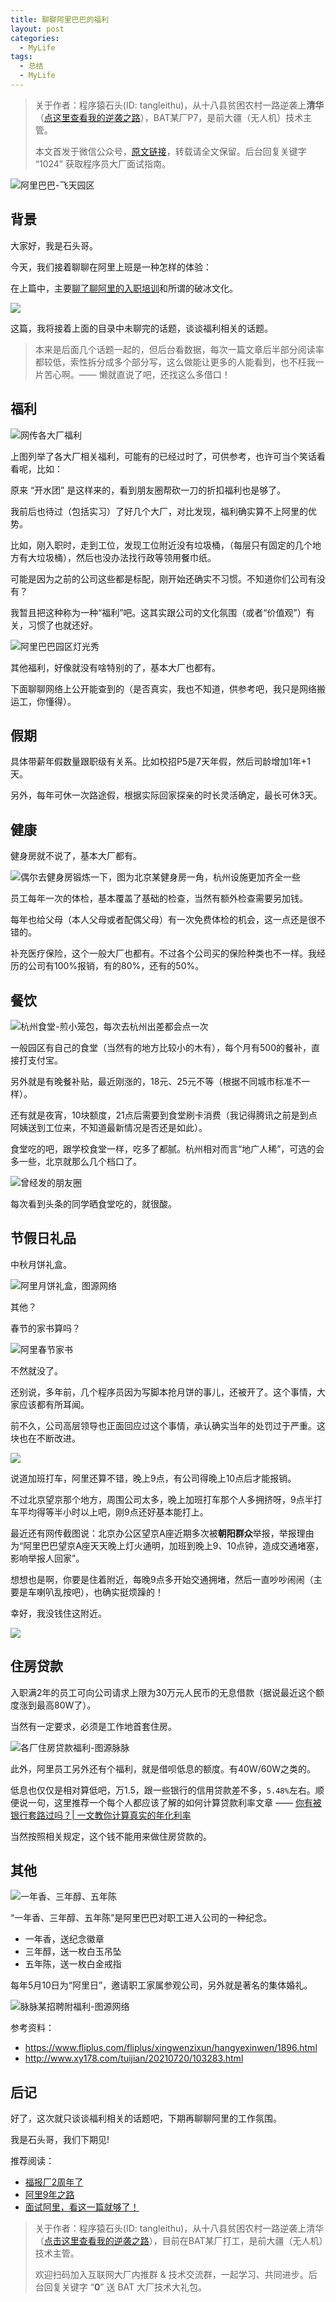 ```yaml
---
title: 聊聊阿里巴巴的福利
layout: post
categories:
  - MyLife
tags:
  - 总结
  - MyLife
---
```


> 关于作者：程序猿石头(ID: tangleithu)，从十八县贫困农村一路逆袭上**清华**（[点这里查看我的逆袭之路](https://mp.weixin.qq.com/s/G3i7qWK1MPvJ-BfUxfOycQ)），BAT某厂P7，是前大疆（无人机）技术主管。
>
> 本文首发于微信公众号，[原文链接](https://mp.weixin.qq.com/s?__biz=MzI3OTUzMzcwNw==&amp;mid=2247498018&amp;idx=1&amp;sn=d122e1a5ab60094dac95c0d45a8f8f71&amp;chksm=eb44f8c6dc3371d0fb8733f2cc474a3d298794a5aa3bcf1b285563b20218ee73c41f6b4bbb4f&token=1503745258&lang=zh_CN#rd)，转载请全文保留。后台回复关键字 “1024” 获取程序员大厂面试指南。

![阿里巴巴-飞天园区](/resources/gitee-blog-resources/2021-10-10/1633863362835-aliyun.jpg)

## 背景

大家好，我是石头哥。

今天，我们接着聊聊在阿里上班是一种怎样的体验：

在上篇中，主要[聊了聊阿里的入职培训](https://mp.weixin.qq.com/s/86GELntTUUq2GU6bahiszA)和所谓的破冰文化。

![](https://files.mdnice.com/user/71/387dfe6f-cfed-4408-a431-98019cbc1f6e.png)

这篇，我将接着上面的目录中未聊完的话题，谈谈福利相关的话题。

>本来是后面几个话题一起的，但后台看数据，每次一篇文章后半部分阅读率都较低，索性拆分成多个部分写，这么做能让更多的人能看到，也不枉我一片苦心啊。—— 懒就直说了吧，还找这么多借口！

## 福利

![网传各大厂福利](/resources/gitee-blog-resources/2021-10-10/1633862530716-image.png)

上图列举了各大厂相关福利，可能有的已经过时了，可供参考，也许可当个笑话看看呢，比如：

原来 “开水团” 是这样来的，看到朋友圈帮砍一刀的折扣福利也是够了。

我前后也待过（包括实习）了好几个大厂，对比发现，福利确实算不上阿里的优势。

比如，刚入职时，走到工位，发现工位附近没有垃圾桶，（每层只有固定的几个地方有大垃圾桶），然后也没办法找行政等领用餐巾纸。

可能是因为之前的公司这些都是标配，刚开始还确实不习惯。不知道你们公司有没有？

我暂且把这种称为一种“福利”吧。这其实跟公司的文化氛围（或者“价值观”）有关，习惯了也就还好。

![阿里巴巴园区灯光秀](/resources/gitee-blog-resources/2021-10-10/1633862422175-ali-11-11.jpg)

其他福利，好像就没有啥特别的了，基本大厂也都有。

下面聊聊网络上公开能查到的（是否真实，我也不知道，供参考吧，我只是网络搬运工，你懂得）。

## 假期

具体带薪年假数量跟职级有关系。比如校招P5是7天年假，然后司龄增加1年+1天。

另外，每年可休一次路途假，根据实际回家探亲的时长灵活确定，最长可休3天。

## 健康

健身房就不说了，基本大厂都有。

![偶尔去健身房锻炼一下，图为北京某健身房一角，杭州设施更加齐全一些](/resources/gitee-blog-resources/2021-10-10/1633864769448-ali-gym.jpg)

员工每年一次的体检，基本覆盖了基础的检查，当然有额外检查需要另加钱。

每年也给父母（本人父母或者配偶父母）有一次免费体检的机会，这一点还是很不错的。

补充医疗保险，这个一般大厂也都有。不过各个公司买的保险种类也不一样。我经历的公司有100%报销，有的80%，还有的50%。

## 餐饮

![杭州食堂-煎小笼包，每次去杭州出差都会点一次](/resources/gitee-blog-resources/2021-10-10/1633862997269-image.png)

一般园区有自己的食堂（当然有的地方比较小的木有），每个月有500的餐补，直接打支付宝。

另外就是有晚餐补贴，最近刚涨的，18元、25元不等（根据不同城市标准不一样）。

还有就是夜宵，10块额度，21点后需要到食堂刷卡消费（我记得腾讯之前是到点阿姨送到工位来，不知道最新情况是否还是如此）。

食堂吃的吧，跟学校食堂一样，吃多了都腻。杭州相对而言“地广人稀”，可选的会多一些，北京就那么几个档口了。

![曾经发的朋友圈](/resources/gitee-blog-resources/2021-10-10/1633864060205-image.png)

每次看到头条的同学晒食堂吃的，就很酸。

## 节假日礼品

中秋月饼礼盒。

![阿里月饼礼盒，图源网络](/resources/gitee-blog-resources/2021-10-10/1633865736923-ali-yuebing.jpg)

其他？

春节的家书算吗？ 

![阿里春节家书](/resources/gitee-blog-resources/2021-10-10/1633865670661-ali-jiashu.jpg)

不然就没了。

还别说，多年前，几个程序员因为写脚本抢月饼的事儿，还被开了。这个事情，大家应该都有所耳闻。

前不久，公司高层领导也正面回应过这个事情，承认确实当年的处罚过于严重。这块也在不断改进。

![](/resources/gitee-blog-resources/2021-10-10/1633863651955-image.png)

说道加班打车，阿里还算不错，晚上9点，有公司得晚上10点后才能报销。 

不过北京望京那个地方，周围公司太多，晚上加班打车那个人多拥挤呀，9点半打车平均得等半小时以上吧，刚9点还好基本能打上。

最近还有网传截图说：北京办公区望京A座近期多次被**朝阳群众**举报，举报理由为“阿里巴巴望京A座天天晚上灯火通明，加班到晚上9、10点钟，造成交通堵塞，影响举报人回家”。

想想也是啊，你要是住着附近，每晚9点多开始交通拥堵，然后一直吵吵闹闹（主要是车喇叭乱按吧），也确实挺烦躁的！

幸好，我没钱住这附近。

![](https://img.soogif.com/CQbmGKcWCxm9NHfrWyoGQfO6sfXvRLlp.gif?scope=mdnice)


## 住房贷款

入职满2年的员工可向公司请求上限为30万元人民币的无息借款（据说最近这个额度涨到最高80W了）。 

当然有一定要求，必须是工作地首套住房。

![各厂住房贷款福利-图源脉脉](/resources/gitee-blog-resources/2021-10-10/1633860806521-image.png)

此外，阿里员工另外还有个福利，就是借呗低息的额度。有40W/60W之类的。

低息也仅仅是相对算低吧，万1.5，跟一些银行的信用贷款差不多，`5.48%`左右。顺便说一句，这里推荐一个每个人都应该了解的如何计算贷款利率文章 —— [你有被银行套路过吗？| 一文教你计算真实的年化利率](https://mp.weixin.qq.com/s/IpG8jF-IQPODB2siLJV5Ag)

当然按照相关规定，这个钱不能用来做住房贷款的。

## 其他

![一年香、三年醇、五年陈](/resources/gitee-blog-resources/2021-10-23/1635000467839-image.png)

“一年香、三年醇、五年陈”是阿里巴巴对职工进入公司的一种纪念。

- 一年香，送纪念徽章
- 三年醇，送一枚白玉吊坠
- 五年陈，送一枚白金戒指

每年5月10日为“阿里日”，邀请职工家属参观公司，另外就是著名的集体婚礼。

![脉脉某招聘附福利-图源网络](/resources/gitee-blog-resources/2021-10-10/1633866229422-image.png)

参考资料：

- https://www.fliplus.com/fliplus/xingwenzixun/hangyexinwen/1896.html
- http://www.xy178.com/tuijian/20210720/103283.html

## 后记 

好了，这次就只谈谈福利相关的话题吧，下期再聊聊阿里的工作氛围。

我是石头哥，我们下期见!

推荐阅读：

- [福报厂2周年了](https://mp.weixin.qq.com/s/86GELntTUUq2GU6bahiszA)
- [阿里9年之路](https://mp.weixin.qq.com/s/WIzwrtCobt5Nj6SCri5Tmw) 
- [面试阿里，看这一篇就够了！](https://mp.weixin.qq.com/s/h_pCxpAP0BaJjs--PHDWCA)

> 关于作者：程序猿石头(ID: tangleithu)，从十八县贫困农村一路逆袭上清华（[点击这里查看我的逆袭之路](https://mp.weixin.qq.com/s/G3i7qWK1MPvJ-BfUxfOycQ)），目前在BAT某厂打工，是前大疆（无人机）技术主管。
>
> 欢迎扫码加入互联网大厂内推群 & 技术交流群，一起学习、共同进步。后台回复关键字 “**0**” 送 BAT 大厂技术大礼包。
